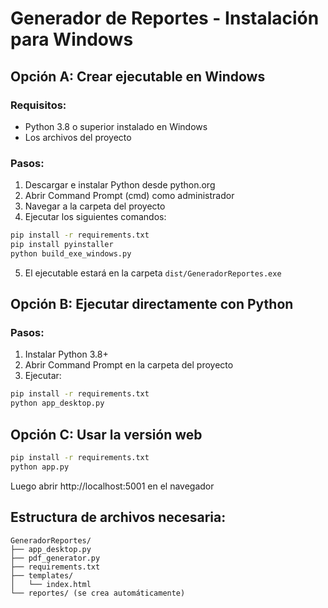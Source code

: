# Generador de Reportes - Instalación para Windows

## Opción A: Crear ejecutable en Windows

### Requisitos:
- Python 3.8 o superior instalado en Windows
- Los archivos del proyecto

### Pasos:
1. Descargar e instalar Python desde python.org
2. Abrir Command Prompt (cmd) como administrador
3. Navegar a la carpeta del proyecto
4. Ejecutar los siguientes comandos:

```cmd
pip install -r requirements.txt
pip install pyinstaller
python build_exe_windows.py
```

5. El ejecutable estará en la carpeta `dist/GeneradorReportes.exe`

## Opción B: Ejecutar directamente con Python

### Pasos:
1. Instalar Python 3.8+
2. Abrir Command Prompt en la carpeta del proyecto
3. Ejecutar:
```cmd
pip install -r requirements.txt
python app_desktop.py
```

## Opción C: Usar la versión web
```cmd
pip install -r requirements.txt
python app.py
```
Luego abrir http://localhost:5001 en el navegador

## Estructura de archivos necesaria:
```
GeneradorReportes/
├── app_desktop.py
├── pdf_generator.py
├── requirements.txt
├── templates/
│   └── index.html
└── reportes/ (se crea automáticamente)
```